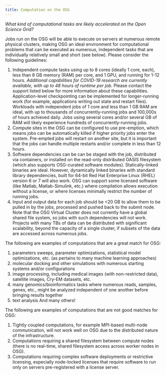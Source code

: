 ```yaml
---
title: Computation on the OSG
---
```


*What kind of computational tasks are likely accelerated on the Open Science Grid?*

Jobs run on the OSG will be able to execute on servers at numerous remote physical clusters, making OSG an ideal environment for computational problems that can be executed as numerous, independent tasks that are individually relatively small and short (see below). Please consider the following guidelines:

1. Independent compute tasks using up to 8 cores (ideally 1 core, each), less than 8 GB memory (RAM) per core, and 1 GPU, and running for 1-12 hours. *Additional capabilities for COVID-19 research are currently available, with up to 48 hours of runtime per job.* Please contact the support listed below for more information about these capabilities. Application-level checkpointing can be implemented for longer-running work (for example, applications writing out state and restart files). Workloads with independent jobs of 1 core and less than 1 GB RAM are ideal, with up to thousands of concurrently-running jobs and 100,000s of hours achieved daily. Jobs using several cores and/or several GB of RAM will likely experience hundreds of concurrently-running jobs.
2. Compute sites in the OSG can be configured to use pre-emption, which means jobs can be automatically killed if higher priority jobs enter the system. Pre-empted jobs will restart on another site, but it is important that the jobs can handle multiple restarts and/or complete in less than 12 hours.
3. Software dependencies can be can be staged with the job, distributed via containers, or installed on the read-only distributed OASIS filesystem (which also supports OSG-curated software modules). Statically-linked binaries are ideal. However, dynamically linked binaries with standard library dependencies, built for 64-bit Red Hat Enterprise Linux (RHEL) version 6 or 7 will also work. OSG can support some licensed software (like Matlab, Matlab-Simulink, etc.) where compilation allows execution without a license, or where licenses minimally restrict the number of running jobs.
4. Input and output data for each job should be <20 GB to allow them to be pulled in by the jobs, processed and pushed back to the submit node. Note that the OSG Virtual Cluster does not currently have a global shared file system, so jobs with such dependencies will not work. Projects with many TBs of data can be distributed with significant scalability, beyond the capacity of a single cluster, if subsets of the data are accessed across numerous jobs.

The following are examples of computations that are a great match for OSG:

1. parameters sweeps, parameter optimizations, statistical model optimizations, etc. (as pertains to many machine learning approaches)
2. molecular docking and other simulations with numerous starting systems and/or configurations
3. image processing, including medical images (with non-restricted data), satellite images, Cry-EM datasets, etc.
4. many genomics/bioinformatics tasks where numerous reads, samples, genes, etc., might be analyzed independent of one another before bringing results together
5. text analysis
And many others!

The following are examples of computations that are not good matches for OSG:

1. Tightly coupled computations, for example MPI-based multi-node communication, will not work well on OSG due to the distributed nature of the infrastructure.
2. Computations requiring a shared filesystem between compute nodes (there is no real-time, shared filesystem access across worker nodes in OSG).
3. Computations requiring complex software deployments or restrictive licensing, especially node-locked licenses that require software to run only on servers pre-registered with a license server.
